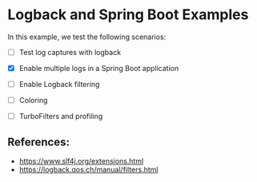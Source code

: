 # Logback and Spring Boot Examples

In this example, we test the following scenarios:

- [ ] Test log captures with logback
- [x] Enable multiple logs in a Spring Boot application
- [ ] Enable Logback filtering
- [ ] Coloring
- [ ] TurboFilters and profiling


## References:

* https://www.slf4j.org/extensions.html
* https://logback.qos.ch/manual/filters.html


